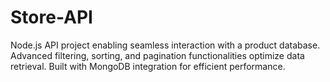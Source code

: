 # Store-API
Node.js API project enabling seamless interaction with a product database. Advanced filtering, sorting, and pagination functionalities optimize data retrieval. Built with MongoDB integration for efficient performance.
